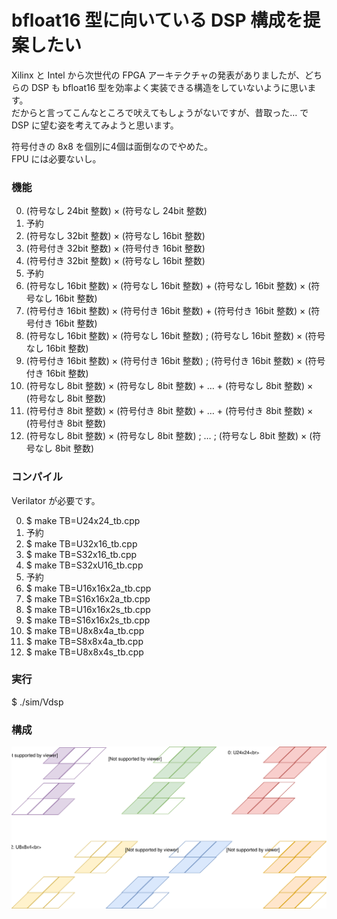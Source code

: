 # bfloat16 型に向いている DSP 構成を提案したい

Xilinx と Intel から次世代の FPGA アーキテクチャの発表がありましたが、どちらの DSP も bfloat16 型を効率よく実装できる構造をしていないように思います。  
だからと言ってこんなところで吠えてもしょうがないですが、昔取った… で DSP に望む姿を考えてみようと思います。

符号付きの 8x8 を個別に4個は面倒なのでやめた。  
FPU には必要ないし。

### 機能

0. (符号なし 24bit 整数) × (符号なし 24bit 整数)
1. 予約
2. (符号なし 32bit 整数) × (符号なし 16bit 整数)
3. (符号付き 32bit 整数) × (符号付き 16bit 整数)
4. (符号付き 32bit 整数) × (符号なし 16bit 整数)
5. 予約
6. (符号なし 16bit 整数) × (符号なし 16bit 整数) + (符号なし 16bit 整数) × (符号なし 16bit 整数)
7. (符号付き 16bit 整数) × (符号付き 16bit 整数) + (符号付き 16bit 整数) × (符号付き 16bit 整数)
8. (符号なし 16bit 整数) × (符号なし 16bit 整数) ; (符号なし 16bit 整数) × (符号なし 16bit 整数)
9. (符号付き 16bit 整数) × (符号付き 16bit 整数) ; (符号付き 16bit 整数) × (符号付き 16bit 整数)
10. (符号なし 8bit 整数) × (符号なし 8bit 整数) + … + (符号なし 8bit 整数) × (符号なし 8bit 整数)
11. (符号付き 8bit 整数) × (符号付き 8bit 整数) + … + (符号付き 8bit 整数) × (符号付き 8bit 整数)
12. (符号なし 8bit 整数) × (符号なし 8bit 整数) ; … ; (符号なし 8bit 整数) × (符号なし 8bit 整数)

### コンパイル

Verilator が必要です。

0. $ make TB=U24x24_tb.cpp
1. 予約
2. $ make TB=U32x16_tb.cpp
3. $ make TB=S32x16_tb.cpp
4. $ make TB=S32xU16_tb.cpp
5. 予約
6. $ make TB=U16x16x2a_tb.cpp
7. $ make TB=S16x16x2a_tb.cpp
8. $ make TB=U16x16x2s_tb.cpp
9. $ make TB=S16x16x2s_tb.cpp
10. $ make TB=U8x8x4a_tb.cpp
11. $ make TB=S8x8x4a_tb.cpp
12. $ make TB=U8x8x4s_tb.cpp

### 実行

$ ./sim/Vdsp

### 構成

![dsp](dsp.svg)

